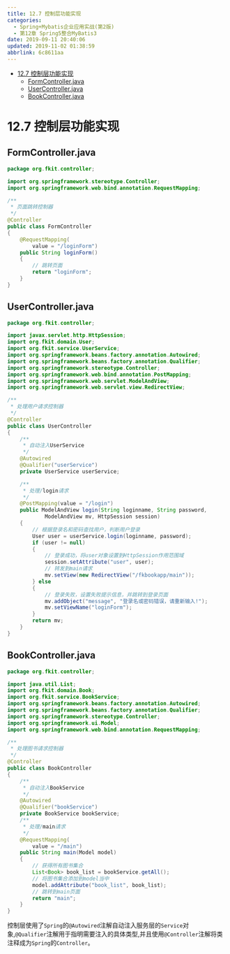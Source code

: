 ```yaml
---
title: 12.7 控制层功能实现
categories: 
  - Spring+Mybatis企业应用实战(第2版)
  - 第12章 Spring5整合MyBatis3
date: 2019-09-11 20:40:06
updated: 2019-11-02 01:38:59
abbrlink: 6c8611aa
---
```

- [12.7 控制层功能实现](/ReadingNotes/6c8611aa/#12-7-控制层功能实现)
    - [FormController.java](/ReadingNotes/6c8611aa/#FormController-java)
    - [UserController.java](/ReadingNotes/6c8611aa/#UserController-java)
    - [BookController.java](/ReadingNotes/6c8611aa/#BookController-java)

<!--more-->
<script src="https://cdn.bootcss.com/jquery/3.4.0/jquery.slim.min.js"></script>
<script>$(document).ready(function () {$(".post-body > ul:nth-child(1)").hide();});</script>

<!--end-->
<!--SSTStart-->
# 12.7 控制层功能实现 #
## FormController.java ##
```java
package org.fkit.controller;

import org.springframework.stereotype.Controller;
import org.springframework.web.bind.annotation.RequestMapping;

/**
 * 页面跳转控制器
 */
@Controller
public class FormController
{
    @RequestMapping(
        value = "/loginForm")
    public String loginForm()
    {
        // 跳转页面
        return "loginForm";
    }
}
```
## UserController.java ##
```java
package org.fkit.controller;

import javax.servlet.http.HttpSession;
import org.fkit.domain.User;
import org.fkit.service.UserService;
import org.springframework.beans.factory.annotation.Autowired;
import org.springframework.beans.factory.annotation.Qualifier;
import org.springframework.stereotype.Controller;
import org.springframework.web.bind.annotation.PostMapping;
import org.springframework.web.servlet.ModelAndView;
import org.springframework.web.servlet.view.RedirectView;

/**
 * 处理用户请求控制器
 */
@Controller
public class UserController
{
    /**
     * 自动注入UserService
     */
    @Autowired
    @Qualifier("userService")
    private UserService userService;

    /**
     * 处理/login请求
     */
    @PostMapping(value = "/login")
    public ModelAndView login(String loginname, String password,
            ModelAndView mv, HttpSession session)
    {
        // 根据登录名和密码查找用户，判断用户登录
        User user = userService.login(loginname, password);
        if (user != null)
        {
            // 登录成功，将user对象设置到HttpSession作用范围域
            session.setAttribute("user", user);
            // 转发到main请求
            mv.setView(new RedirectView("/fkbookapp/main"));
        } else
        {
            // 登录失败，设置失败提示信息，并跳转到登录页面
            mv.addObject("message", "登录名或密码错误，请重新输入!");
            mv.setViewName("loginForm");
        }
        return mv;
    }
}
```
## BookController.java ##
```java
package org.fkit.controller;

import java.util.List;
import org.fkit.domain.Book;
import org.fkit.service.BookService;
import org.springframework.beans.factory.annotation.Autowired;
import org.springframework.beans.factory.annotation.Qualifier;
import org.springframework.stereotype.Controller;
import org.springframework.ui.Model;
import org.springframework.web.bind.annotation.RequestMapping;

/**
 * 处理图书请求控制器
 */
@Controller
public class BookController
{
    /**
     * 自动注入BookService
     */
    @Autowired
    @Qualifier("bookService")
    private BookService bookService;
    /**
     * 处理/main请求
     */
    @RequestMapping(
        value = "/main")
    public String main(Model model)
    {
        // 获得所有图书集合
        List<Book> book_list = bookService.getAll();
        // 将图书集合添加到model当中
        model.addAttribute("book_list", book_list);
        // 跳转到main页面
        return "main";
    }
}
```
控制层使用了`Spring`的`@Autowired`注解自动注入服务层的`Service`对象,`@Qualifier`注解用于指明需要注入的具体类型,并且使用`@Controller`注解将类注释成为`Spring`的`Controller`。

<!--SSTStop-->
